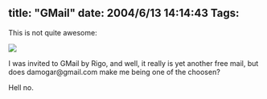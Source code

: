 title: "GMail"
date: 2004/6/13 14:14:43
Tags: 
---
<p>This is not quite awesome:</p>

<p><a href="http://damog.net/files/screenshots/gmail.png"><img src="http://www.damog.net/files/screenshots/gmail-thumb.png"/></a></p>

<p>I was invited to GMail by Rigo, and well, it really is yet another free mail, but does damogar@gmail.com make me being one of the choosen?</p>

<p>Hell no.</p>
